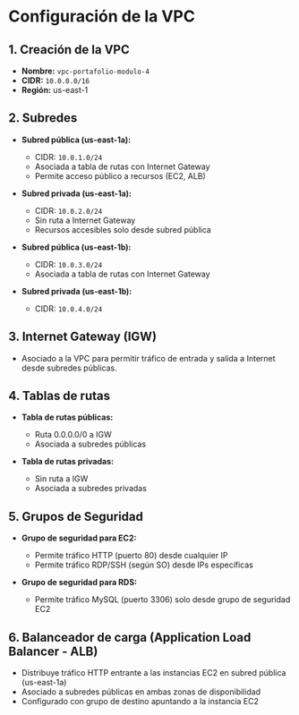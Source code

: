 # Configuración de la VPC

## 1. Creación de la VPC

- **Nombre:** `vpc-portafolio-modulo-4`
- **CIDR:** `10.0.0.0/16`
- **Región:** us-east-1

## 2. Subredes

- **Subred pública (us-east-1a):**  
  - CIDR: `10.0.1.0/24`  
  - Asociada a tabla de rutas con Internet Gateway  
  - Permite acceso público a recursos (EC2, ALB)

- **Subred privada (us-east-1a):**  
  - CIDR: `10.0.2.0/24`  
  - Sin ruta a Internet Gateway  
  - Recursos accesibles solo desde subred pública

- **Subred pública (us-east-1b):**  
  - CIDR: `10.0.3.0/24`  
  - Asociada a tabla de rutas con Internet Gateway

- **Subred privada (us-east-1b):**  
  - CIDR: `10.0.4.0/24`

## 3. Internet Gateway (IGW)

- Asociado a la VPC para permitir tráfico de entrada y salida a Internet desde subredes públicas.

## 4. Tablas de rutas

- **Tabla de rutas públicas:**  
  - Ruta 0.0.0.0/0 a IGW  
  - Asociada a subredes públicas

- **Tabla de rutas privadas:**  
  - Sin ruta a IGW  
  - Asociada a subredes privadas

## 5. Grupos de Seguridad

- **Grupo de seguridad para EC2:**  
  - Permite tráfico HTTP (puerto 80) desde cualquier IP  
  - Permite tráfico RDP/SSH (según SO) desde IPs específicas

- **Grupo de seguridad para RDS:**  
  - Permite tráfico MySQL (puerto 3306) solo desde grupo de seguridad EC2


## 6. Balanceador de carga (Application Load Balancer - ALB)

- Distribuye tráfico HTTP entrante a las instancias EC2 en subred pública (us-east-1a)  
- Asociado a subredes públicas en ambas zonas de disponibilidad  
- Configurado con grupo de destino apuntando a la instancia EC2